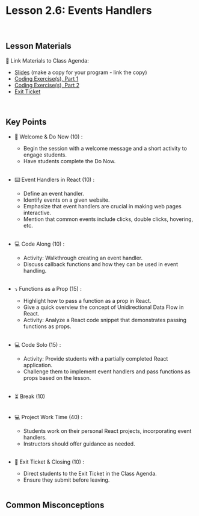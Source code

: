 # Lesson 2.6: Events Handlers

<br>

## Lesson Materials

📖 Link Materials to Class Agenda:
- [Slides](https://docs.google.com/presentation/d/1t6-YtKgt3SgDg1d5WGJ9CCxcIxhnQCBqQE51RnuLzKM/edit?usp=sharing) (make a copy for your program - link the copy)
- [Coding Exercise(s), Part 1](https://github.com/itscodenation/flw2-u2l6-23-24-student-exercises-part-1)
- [Coding Exercise(s), Part 2]()
- [Exit Ticket](https://forms.gle/WLAzw7xtTjp3rjkR8)

<br>

## Key Points

- 👋 Welcome & Do Now (10) :
    - Begin the session with a welcome message and a short activity to engage students.
    - Have students complete the Do Now.<br><br>

- ⌨️ Event Handlers in React (10) :
    - Define an event handler.
    - Identify events on a given website.
    - Emphasize that event handlers are crucial in making web pages interactive.
    - Mention that common events include clicks, double clicks, hovering, etc.<br><br>

- 💻 Code Along (10) :
    - Activity: Walkthrough creating an event handler. 
    - Discuss callback functions and how they can be used in event handling.<br><br>

- ⤵️ Functions as a Prop (15) :
    - Highlight how to pass a function as a prop in React. 
    - Give a quick overview the concept of Unidirectional Data Flow in React.
    - Activity: Analyze a React code snippet that demonstrates passing functions as props.<br><br>

- 💻 Code Solo (15) :
    - Activity: Provide students with a partially completed React application. 
    - Challenge them to implement event handlers and pass functions as props based on the lesson.<br><br>

- ⏳ Break (10)<br><br>

- 💻 Project Work Time (40) :
    - Students work on their personal React projects, incorporating event handlers. 
    - Instructors should offer guidance as needed.<br><br>

- 👋 Exit Ticket & Closing (10) :
    - Direct students to the Exit Ticket in the Class Agenda.
    - Ensure they submit before leaving.<br><br>


## Common Misconceptions
